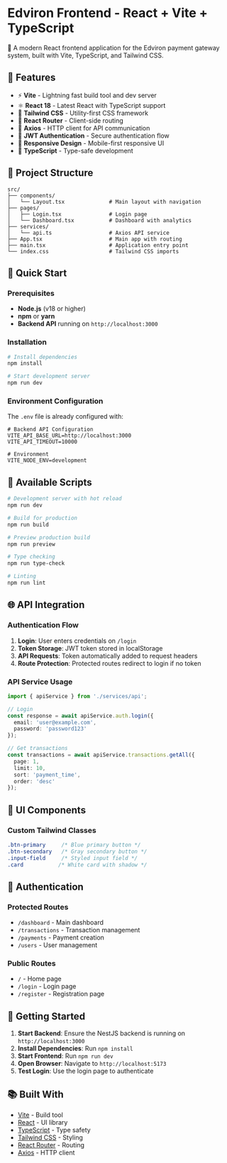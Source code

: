 # Edviron Frontend - React + Vite + TypeScript

🚀 A modern React frontend application for the Edviron payment gateway system, built with Vite, TypeScript, and Tailwind CSS.

## 🌟 Features

- ⚡ **Vite** - Lightning fast build tool and dev server
- ⚛️ **React 18** - Latest React with TypeScript support
- 🎨 **Tailwind CSS** - Utility-first CSS framework
- 🧭 **React Router** - Client-side routing
- 📡 **Axios** - HTTP client for API communication
- 🔐 **JWT Authentication** - Secure authentication flow
- 📱 **Responsive Design** - Mobile-first responsive UI
- 🎯 **TypeScript** - Type-safe development

## 📁 Project Structure

```
src/
├── components/
│   └── Layout.tsx              # Main layout with navigation
├── pages/
│   ├── Login.tsx               # Login page
│   └── Dashboard.tsx           # Dashboard with analytics
├── services/
│   └── api.ts                  # Axios API service
├── App.tsx                     # Main app with routing
├── main.tsx                    # Application entry point
└── index.css                   # Tailwind CSS imports
```

## 🚀 Quick Start

### Prerequisites

- **Node.js** (v18 or higher)
- **npm** or **yarn**
- **Backend API** running on `http://localhost:3000`

### Installation

```bash
# Install dependencies
npm install

# Start development server
npm run dev
```

### Environment Configuration

The `.env` file is already configured with:

```env
# Backend API Configuration
VITE_API_BASE_URL=http://localhost:3000
VITE_API_TIMEOUT=10000

# Environment
VITE_NODE_ENV=development
```

## 🔧 Available Scripts

```bash
# Development server with hot reload
npm run dev

# Build for production
npm run build

# Preview production build
npm run preview

# Type checking
npm run type-check

# Linting
npm run lint
```

## 🌐 API Integration

### Authentication Flow

1. **Login**: User enters credentials on `/login`
2. **Token Storage**: JWT token stored in localStorage
3. **API Requests**: Token automatically added to request headers
4. **Route Protection**: Protected routes redirect to login if no token

### API Service Usage

```typescript
import { apiService } from './services/api';

// Login
const response = await apiService.auth.login({
  email: 'user@example.com',
  password: 'password123'
});

// Get transactions
const transactions = await apiService.transactions.getAll({
  page: 1,
  limit: 10,
  sort: 'payment_time',
  order: 'desc'
});
```

## 🎨 UI Components

### Custom Tailwind Classes

```css
.btn-primary     /* Blue primary button */
.btn-secondary   /* Gray secondary button */
.input-field     /* Styled input field */
.card           /* White card with shadow */
```

## 🔐 Authentication

### Protected Routes
- `/dashboard` - Main dashboard
- `/transactions` - Transaction management
- `/payments` - Payment creation
- `/users` - User management

### Public Routes
- `/` - Home page
- `/login` - Login page
- `/register` - Registration page

## 🚀 Getting Started

1. **Start Backend**: Ensure the NestJS backend is running on `http://localhost:3000`
2. **Install Dependencies**: Run `npm install`
3. **Start Frontend**: Run `npm run dev`
4. **Open Browser**: Navigate to `http://localhost:5173`
5. **Test Login**: Use the login page to authenticate

## 📚 Built With

- [Vite](https://vitejs.dev/) - Build tool
- [React](https://react.dev/) - UI library
- [TypeScript](https://www.typescriptlang.org/) - Type safety
- [Tailwind CSS](https://tailwindcss.com/) - Styling
- [React Router](https://reactrouter.com/) - Routing
- [Axios](https://axios-http.com/) - HTTP client
